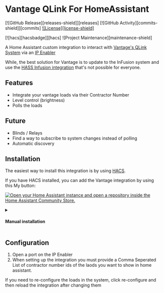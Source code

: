 # Vantage QLink For HomeAssistant

[![GitHub Release][releases-shield]][releases]
[![GitHub Activity][commits-shield]][commits]
[![License][license-shield]](LICENSE)

[![hacs][hacsbadge]][hacs]
![Project Maintenance][maintenance-shield]

A Home Assistant custom integration to interact with [Vantage's QLink System](https://dealer.vantagecontrols.com/downloads/Vantage%20QLink%20Program%20Examples%20Book%204th%20Edition.pdf) via an [IP Enabler](https://vantageemea.com/technical/IP%20Enabler.pdf)

While, the best solution for Vantage is to update to the InFusion system and use the [HASS Infusion integration](https://github.com/loopj/home-assistant-vantage) that's not possible for everyone.

## Features

* Integrate your vantage loads via their Contractor Number
* Level control (brightness)
* Polls the loads

## Future

* Blinds / Relays
* Find a way to subscribe to system changes instead of polling
* Automatic discovery

## Installation

The easiest way to install this integration is by using [HACS](https://hacs.xyz).

If you have HACS installed, you can add the Vantage integration by using this My button:

[![Open your Home Assistant instance and open a repository inside the Home Assistant Community Store.](https://my.home-assistant.io/badges/hacs_repository.svg)](https://my.home-assistant.io/redirect/hacs_repository/?owner=bassrock&repository=hass-vantage-qlink&category=integration)

<details>
<summary>
<h4>Manual installation</h4>
</summary>

If you aren't using HACS, you can download the [latest release](https://github.com/bassrock/hass-vantage-qlink/releases/latest/download/hass-vantage-qlink.zip) and extract the contents to your Home Assistant `config/custom_components` directory.
</details>

## Configuration

1. Open a port on the IP Enabler
2. When setting up the integration you must provide a Comma Seperated List of contractor number ids of the laods you want to show in home assistant.

If you need to re-configure the loads in the system, click re-configure and then reload the integration after changing them
